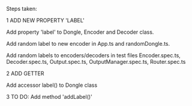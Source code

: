 Steps taken:

1 ADD NEW PROPERTY 'LABEL'

Add property 'label' to Dongle, Encoder and Decoder class.

Add random label to new encoder in App.ts and randomDongle.ts.

Add random labels to encoders/decoders in test files Encoder.spec.ts, Decoder.spec.ts, Output.spec.ts, OutputManager.spec.ts, Router.spec.ts

2 ADD GETTER

Add accessor label() to Dongle class

3 TO DO: Add method 'addLabel()'